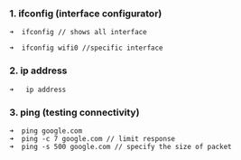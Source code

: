 ### 1. ifconfig (interface configurator)
```
➜  ifconfig // shows all interface

➜  ifconfig wifi0 //specific interface
```
### 2. ip address 
```
➜   ip address
```
### 3. ping (testing connectivity)
```
➜  ping google.com
➜  ping -c 7 google.com // limit response
➜  ping -s 500 google.com // specify the size of packet
```